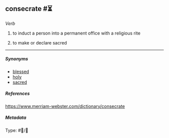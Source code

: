## consecrate #⏳

*Verb*

1. to induct a person into a permanent office with a religious rite

1. to make or declare sacred

---

##### Synonyms

* [blessed](blessed.md)
* [holy](holy.md)
* [sacred](sacred.md)

##### References

https://www.merriam-webster.com/dictionary/consecrate

##### Metadata

Type: #💬/💬 
